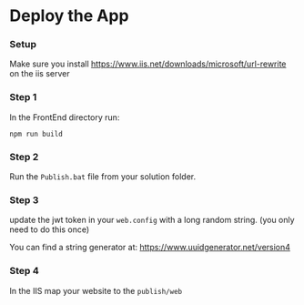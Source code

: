 # Deploy the App

### Setup
Make sure you install https://www.iis.net/downloads/microsoft/url-rewrite on the iis server

### Step 1
In the FrontEnd directory run:
```
npm run build
```

### Step 2
Run the `Publish.bat`  file from your solution folder.

### Step 3
update the jwt token in your `web.config` with a long random string.  (you only need to do this once) 

You can find a string generator at: https://www.uuidgenerator.net/version4

### Step 4
In the IIS map your website to the `publish/web` 


